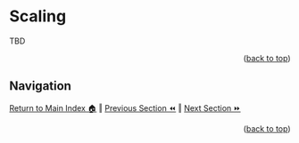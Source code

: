 Scaling
=============
TBD
<p align="right">(<a href="#scaling">back to top</a>)</p>

## Navigation
[Return to Main Index 🏠](../README.md) ‖
[Previous Section ⏪](./monitoring.md) ‖ [Next Section ⏩](./security.md)
<p align="right">(<a href="#scaling">back to top</a>)</p>